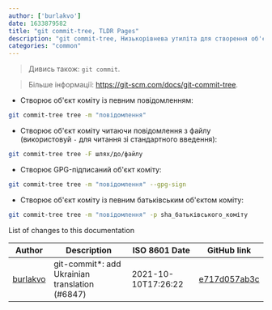 ```yaml
---
author: ['burlakvo']
date: 1633879582
title: "git commit-tree, TLDR Pages"
description: "git commit-tree, Низькорівнева утиліта для створення об'єктів комітів."
categories: "common"
---
```

> Дивись також: `git commit`.

> Більше інформації: <https://git-scm.com/docs/git-commit-tree>.

- Створює об'єкт коміту із певним повідомленням:

```bash
git commit-tree tree -m "повідомлення"
```

- Створює об'єкт коміту читаючи повідомлення з файлу (використовуй `-` для читання зі стандартного введення):

```bash
git commit-tree tree -F шлях/до/файлу
```

- Створює GPG-підписаний об'єкт коміту:

```bash
git commit-tree tree -m "повідомлення" --gpg-sign
```

- Створює об'єкт коміту із певним батьківським об'єктом коміту:

```bash
git commit-tree tree -m "повідомлення" -p sha_батьківського_коміту
```
List of changes to this documentation


Author | Description | ISO 8601 Date | GitHub link
------|-----|-----|-----
[burlakvo](mailto:48330319+burlakvo@users.noreply.github.com) | git-commit*: add Ukrainian translation (#6847) | 2021-10-10T17:26:22 | [e717d057ab3c](https://github.com/tldr-pages/tldr/commit/e717d057ab3ca35640cbb9a95193b062785b0237)

